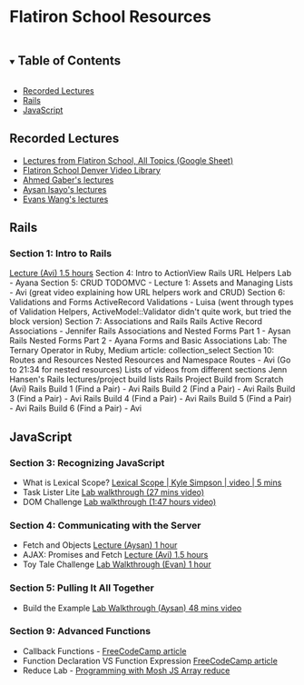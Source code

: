 # Flatiron School Resources

<!-- TABLE OF CONTENTS -->
<details open="open">
  <summary><h2 style="display: inline-block">Table of Contents</h2></summary>
  <ul>
    <li><a href="#recorded-lectures">Recorded Lectures</a></li>
    <li><a href="#rails">Rails</a></li>
    <li><a href="#javascript">JavaScript</a></li>
  </ul>
</details>

## Recorded Lectures
* [Lectures from Flatiron School, All Topics (Google Sheet)](https://docs.google.com/spreadsheets/d/1a-hlF6DurA_GHxcTUjNiFl4_Oju7LAtRGY-lhvV54bQ/edit#gid=1112612743)
* [Flatiron School Denver Video Library](https://flatiron-school-denver.firebaseapp.com/videos)
* [Ahmed Gaber's lectures](https://www.youtube.com/channel/UCMNRjLzNMahLgpl-313KkJw/playlists)
* [Aysan Isayo's lectures](https://www.youtube.com/channel/UCXWvMA6QfunUPIVkCTR8vKg/videos)
* [Evans Wang's lectures](https://www.youtube.com/channel/UCWVPBpwgLrXBllde_xactyg/videos)

## Rails

### Section 1: Intro to Rails
[Lecture (Avi) 1.5 hours](https://www.youtube.com/watch?v=KKQ8lpEyw2g&feature=emb_title)
Section 4: Intro to ActionView
Rails URL Helpers Lab - Ayana
Section 5: CRUD
TODOMVC - Lecture 1: Assets and Managing Lists - Avi (great video explaining how URL helpers work and CRUD)
Section 6: Validations and Forms
ActiveRecord Validations - Luisa (went through types of Validation Helpers, ActiveModel::Validator didn't quite work, but tried the block version)
Section 7: Associations and Rails
Rails Active Record Associations - Jennifer
Rails Associations and Nested Forms Part 1 - Aysan
Rails Nested Forms Part 2 - Ayana
Forms and Basic Associations Lab: The Ternary Operator in Ruby, Medium article: collection_select
Section 10: Routes and Resources
Nested Resources and Namespace Routes - Avi (Go to 21:34 for nested resources)
Lists of videos from different sections
Jenn Hansen's Rails lectures/project build lists
Rails Project Build from Scratch (Avi)
Rails Build 1 (Find a Pair) - Avi
Rails Build 2 (Find a Pair) - Avi
Rails Build 3 (Find a Pair) - Avi
Rails Build 4 (Find a Pair) - Avi
Rails Build 5 (Find a Pair) - Avi
Rails Build 6 (Find a Pair) - Avi


## JavaScript

### Section 3: Recognizing JavaScript
* What is Lexical Scope? [Lexical Scope | Kyle Simpson | video | 5 mins](https://www.youtube.com/watch?v=dHYhMP8ESuk)
* Task Lister Lite [Lab walkthrough (27 mins video)](https://www.youtube.com/watch?v=cAVKZ6Pvf2E&feature=youtu.be)
* DOM Challenge [Lab walkthrough (1:47 hours video)](https://www.youtube.com/watch?v=ODxpIsfEfCA&feature=youtu.be)
### Section 4: Communicating with the Server
* Fetch and Objects [Lecture (Aysan) 1 hour](https://www.youtube.com/watch?v=rU5tV3JvLYI&t=43s)
* AJAX: Promises and Fetch [Lecture (Avi) 1.5 hours](https://www.youtube.com/watch?v=66NMDEFvhhQ&feature=emb_title)
* Toy Tale Challenge [Lab Walkthrough (Evan) 1 hour](https://www.youtube.com/watch?v=qHt4kUp_zFs&feature=youtu.be)
### Section 5: Pulling It All Together
* Build the Example [Lab Walkthrough (Aysan) 48 mins video](https://www.youtube.com/watch?v=DjWpJlmkN6c)
### Section 9: Advanced Functions
* Callback Functions - [FreeCodeCamp article](https://www.freecodecamp.org/news/javascript-callback-functions-what-are-callbacks-in-js-and-how-to-use-them/)
* Function Declaration VS Function Expression [FreeCodeCamp article](https://www.freecodecamp.org/news/when-to-use-a-function-declarations-vs-a-function-expression-70f15152a0a0/)
* Reduce Lab - [Programming with Mosh JS Array reduce](https://www.youtube.com/watch?v=g1C40tDP0Bk)
